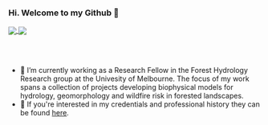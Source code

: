 ### Hi. Welcome to my Github 👋

<a href="https://github.com/anuraghazra/github-readme-stats">
  <img align="center" src="https://github-readme-stats.vercel.app/api?username=tom-keeble&count_private=false&show_icons=true&rank_icon=github&theme=tokyonight" />
</a>
<a href="https://github.com/anuraghazra/github-readme-stats">
  <img align="center" src="https://github-readme-stats.vercel.app/api/top-langs/?username=tom-keeble&langs_count=5&theme=tokyonight" />
</a>

<br><br>

- 🔭 I’m currently working as a Research Fellow in the Forest Hydrology Research group at the Univesity of Melbourne. The focus of my work spans a collection of projects developing biophysical models for hydrology, geomorphology and wildfire risk in forested landscapes.
- 💬 If you're interested in my credentials and professional history they can be found [here](https://tom-keeble.github.io/CV/).
<!--
**tom-keeble/tom-keeble** is a ✨ _special_ ✨ repository because its `README.md` (this file) appears on your GitHub profile.

Here are some ideas to get you started:

- 🔭 I’m currently working on ...
- 🌱 I’m currently learning ...
- 👯 I’m looking to collaborate on ...
- 🤔 I’m looking for help with ...
- 💬 Ask me about ...
- 📫 How to reach me: ...
- 😄 Pronouns: ...
- ⚡ Fun fact: ...
-->
